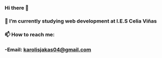 ### Hi there 👋
### 🌱 I’m currently studying web development at I.E.S Celia Viñas
###  📫 How to reach me: 
###     -Email: karolisjakas04@gmail.com



<!--
**Kjaks/Kjaks** is a ✨ _special_ ✨ repository because its `README.md` (this file) appears on your GitHub profile.

Here are some ideas to get you started:

- 🔭 I’m currently working on ...
- 👯 I’m looking to collaborate on ...
- 🤔 I’m looking for help with ...
- 💬 Ask me about ...
- 😄 Pronouns: ...
- ⚡ Fun fact: ...
-->
